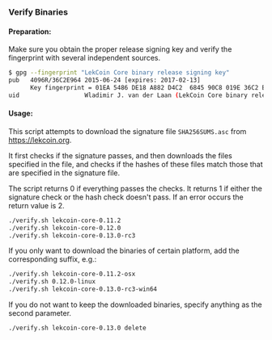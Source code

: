 ### Verify Binaries

#### Preparation:

Make sure you obtain the proper release signing key and verify the fingerprint with several independent sources.

```sh
$ gpg --fingerprint "LekCoin Core binary release signing key"
pub   4096R/36C2E964 2015-06-24 [expires: 2017-02-13]
      Key fingerprint = 01EA 5486 DE18 A882 D4C2  6845 90C8 019E 36C2 E964
uid                  Wladimir J. van der Laan (LekCoin Core binary release signing key) <laanwj@gmail.com>
```

#### Usage:

This script attempts to download the signature file `SHA256SUMS.asc` from https://lekcoin.org.

It first checks if the signature passes, and then downloads the files specified in the file, and checks if the hashes of these files match those that are specified in the signature file.

The script returns 0 if everything passes the checks. It returns 1 if either the signature check or the hash check doesn't pass. If an error occurs the return value is 2.


```sh
./verify.sh lekcoin-core-0.11.2
./verify.sh lekcoin-core-0.12.0
./verify.sh lekcoin-core-0.13.0-rc3
```

If you only want to download the binaries of certain platform, add the corresponding suffix, e.g.:

```sh
./verify.sh lekcoin-core-0.11.2-osx
./verify.sh 0.12.0-linux
./verify.sh lekcoin-core-0.13.0-rc3-win64
```

If you do not want to keep the downloaded binaries, specify anything as the second parameter.

```sh
./verify.sh lekcoin-core-0.13.0 delete
```
